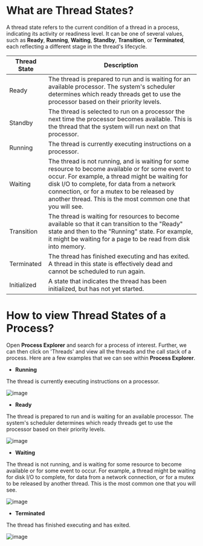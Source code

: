 # What are Thread States?

A thread state refers to the current condition of a thread in a process, indicating its activity or readiness level. It can be one of several values, such as **Ready**, **Running**, **Waiting**, **Standby**, **Transition**, or **Terminated**, each reflecting a different stage in the thread's lifecycle.

| Thread State | Description |
|--------------|-------------|
| Ready | The thread is prepared to run and is waiting for an available processor. The system's scheduler determines which ready threads get to use the processor based on their priority levels. |
| Standby | The thread is selected to run on a processor the next time the processor becomes available. This is the thread that the system will run next on that processor. |
| Running | The thread is currently executing instructions on a processor. |
| Waiting | The thread is not running, and is waiting for some resource to become available or for some event to occur. For example, a thread might be waiting for disk I/O to complete, for data from a network connection, or for a mutex to be released by another thread. This is the most common one that you will see. |
| Transition | The thread is waiting for resources to become available so that it can transition to the "Ready" state and then to the "Running" state. For example, it might be waiting for a page to be read from disk into memory. |
| Terminated | The thread has finished executing and has exited. A thread in this state is effectively dead and cannot be scheduled to run again. |
| Initialized | A state that indicates the thread has been initialized, but has not yet started. |

# How to view Thread States of a Process?

Open **Process Explorer** and search for a process of interest. Further, we can then click on 'Threads' and view all the threads and the call stack of a process. Here are a few examples that we can see within **Process Explorer**.

- **Running**

The thread is currently executing instructions on a processor. 

![image](https://github.com/DebugPrivilege/InsightEngineering/assets/63166600/6e85ce5f-5e50-4930-a28b-72cde6539841)


- **Ready**

The thread is prepared to run and is waiting for an available processor. The system's scheduler determines which ready threads get to use the processor based on their priority levels.

![image](https://github.com/DebugPrivilege/InsightEngineering/assets/63166600/df9dec7e-bc29-436e-9e45-f471532b60e6)


- **Waiting**

The thread is not running, and is waiting for some resource to become available or for some event to occur. For example, a thread might be waiting for disk I/O to complete, for data from a network connection, or for a mutex to be released by another thread. This is the most common one that you will see.

![image](https://github.com/DebugPrivilege/InsightEngineering/assets/63166600/53f07bfa-f7eb-4d3d-99c8-300aa1e88f67)


- **Terminated**

The thread has finished executing and has exited.

![image](https://github.com/DebugPrivilege/InsightEngineering/assets/63166600/d9a779f4-9d35-4408-a55f-e9dc5e127655)


